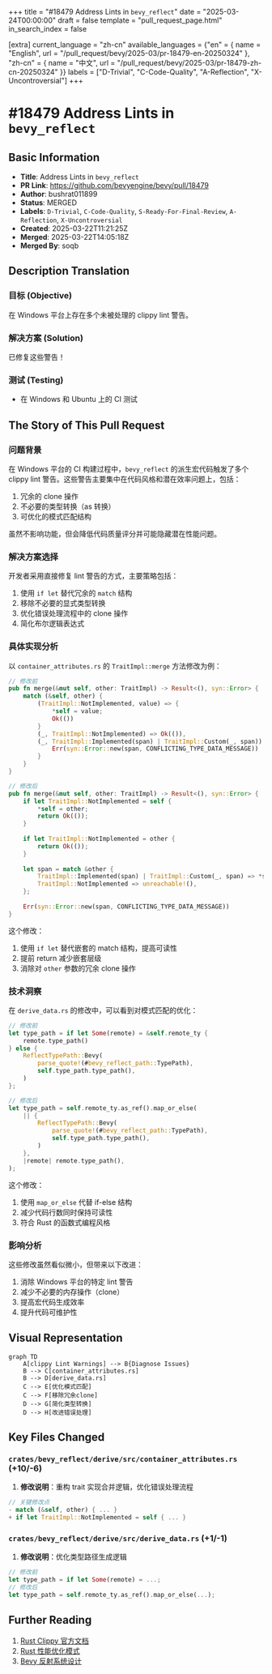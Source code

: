 +++
title = "#18479 Address Lints in `bevy_reflect`"
date = "2025-03-24T00:00:00"
draft = false
template = "pull_request_page.html"
in_search_index = false

[extra]
current_language = "zh-cn"
available_languages = {"en" = { name = "English", url = "/pull_request/bevy/2025-03/pr-18479-en-20250324" }, "zh-cn" = { name = "中文", url = "/pull_request/bevy/2025-03/pr-18479-zh-cn-20250324" }}
labels = ["D-Trivial", "C-Code-Quality", "A-Reflection", "X-Uncontroversial"]
+++

# #18479 Address Lints in `bevy_reflect`

## Basic Information
- **Title**: Address Lints in `bevy_reflect`
- **PR Link**: https://github.com/bevyengine/bevy/pull/18479
- **Author**: bushrat011899
- **Status**: MERGED
- **Labels**: `D-Trivial`, `C-Code-Quality`, `S-Ready-For-Final-Review`, `A-Reflection`, `X-Uncontroversial`
- **Created**: 2025-03-22T11:21:25Z
- **Merged**: 2025-03-22T14:05:18Z
- **Merged By**: soqb

## Description Translation
### 目标 (Objective)
在 Windows 平台上存在多个未被处理的 clippy lint 警告。

### 解决方案 (Solution)
已修复这些警告！

### 测试 (Testing)
- 在 Windows 和 Ubuntu 上的 CI 测试

## The Story of This Pull Request

### 问题背景
在 Windows 平台的 CI 构建过程中，`bevy_reflect` 的派生宏代码触发了多个 clippy lint 警告。这些警告主要集中在代码风格和潜在效率问题上，包括：
1. 冗余的 clone 操作
2. 不必要的类型转换（as 转换）
3. 可优化的模式匹配结构

虽然不影响功能，但会降低代码质量评分并可能隐藏潜在性能问题。

### 解决方案选择
开发者采用直接修复 lint 警告的方式，主要策略包括：
1. 使用 `if let` 替代冗余的 `match` 结构
2. 移除不必要的显式类型转换
3. 优化错误处理流程中的 clone 操作
4. 简化布尔逻辑表达式

### 具体实现分析
以 `container_attributes.rs` 的 `TraitImpl::merge` 方法修改为例：

```rust
// 修改前
pub fn merge(&mut self, other: TraitImpl) -> Result<(), syn::Error> {
    match (&self, other) {
        (TraitImpl::NotImplemented, value) => {
            *self = value;
            Ok(())
        }
        (_, TraitImpl::NotImplemented) => Ok(()),
        (_, TraitImpl::Implemented(span) | TraitImpl::Custom(_, span)) => {
            Err(syn::Error::new(span, CONFLICTING_TYPE_DATA_MESSAGE))
        }
    }
}

// 修改后
pub fn merge(&mut self, other: TraitImpl) -> Result<(), syn::Error> {
    if let TraitImpl::NotImplemented = self {
        *self = other;
        return Ok(());
    }
    
    if let TraitImpl::NotImplemented = other {
        return Ok(());
    }
    
    let span = match &other {
        TraitImpl::Implemented(span) | TraitImpl::Custom(_, span) => *span,
        TraitImpl::NotImplemented => unreachable!(),
    };
    
    Err(syn::Error::new(span, CONFLICTING_TYPE_DATA_MESSAGE))
}
```
这个修改：
1. 使用 `if let` 替代嵌套的 match 结构，提高可读性
2. 提前 return 减少嵌套层级
3. 消除对 `other` 参数的冗余 clone 操作

### 技术洞察
在 `derive_data.rs` 的修改中，可以看到对模式匹配的优化：

```rust
// 修改前
let type_path = if let Some(remote) = &self.remote_ty {
    remote.type_path()
} else {
    ReflectTypePath::Bevy(
        parse_quote!(#bevy_reflect_path::TypePath),
        self.type_path.type_path(),
    )
};

// 修改后
let type_path = self.remote_ty.as_ref().map_or_else(
    || {
        ReflectTypePath::Bevy(
            parse_quote!(#bevy_reflect_path::TypePath),
            self.type_path.type_path(),
        )
    },
    |remote| remote.type_path(),
);
```
这个修改：
1. 使用 `map_or_else` 代替 if-else 结构
2. 减少代码行数同时保持可读性
3. 符合 Rust 的函数式编程风格

### 影响分析
这些修改虽然看似微小，但带来以下改进：
1. 消除 Windows 平台的特定 lint 警告
2. 减少不必要的内存操作（clone）
3. 提高宏代码生成效率
4. 提升代码可维护性

## Visual Representation

```mermaid
graph TD
    A[clippy Lint Warnings] --> B{Diagnose Issues}
    B --> C[container_attributes.rs]
    B --> D[derive_data.rs]
    C --> E[优化模式匹配]
    C --> F[移除冗余clone]
    D --> G[简化类型转换]
    D --> H[改进错误处理]
```

## Key Files Changed

### `crates/bevy_reflect/derive/src/container_attributes.rs` (+10/-6)
1. **修改说明**：重构 trait 实现合并逻辑，优化错误处理流程
```rust
// 关键修改点
- match (&self, other) { ... }
+ if let TraitImpl::NotImplemented = self { ... }
```

### `crates/bevy_reflect/derive/src/derive_data.rs` (+1/-1)
1. **修改说明**：优化类型路径生成逻辑
```rust
// 修改前
let type_path = if let Some(remote) = ...;
// 修改后
let type_path = self.remote_ty.as_ref().map_or_else(...);
```

## Further Reading
1. [Rust Clippy 官方文档](https://doc.rust-lang.org/clippy/)
2. [Rust 性能优化模式](https://github.com/rust-unofficial/patterns)
3. [Bevy 反射系统设计](https://bevyengine.org/learn/book/reflection/)